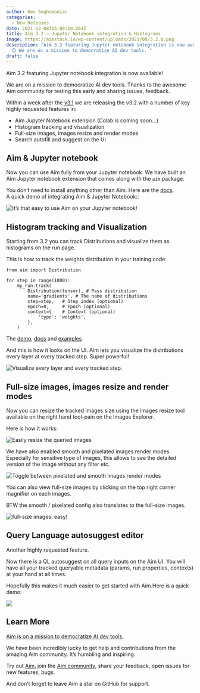 ```yaml
---
author: Gev Soghomonian
categories:
  - New Releases
date: 2021-12-08T15:09:19.264Z
title: Aim 3.2 — Jupyter Notebook integration & Histograms
image: https://aimstack.io/wp-content/uploads/2021/08/3.2.0.png
description: "Aim 3.2 featuring Jupyter notebook integration is now available!
  😊 We are on a mission to democratize AI dev tools. "
draft: false
---
```

Aim 3.2 featuring Jupyter notebook integration is now available! 

We are on a mission to democratize AI dev tools. Thanks to the awesome Aim community for testing this early and sharing issues, feedback.

Within a week after the [v3.1](https://aimstack.io/aim3-1-images-tracker-and-images-explorer/) we are releasing the v3.2 with a number of key highly requested features in:

* Aim Jupyter Notebook extension (Colab is coming soon…)
* Histogram tracking and visualization
* Full-size images, images resize and render modes
* Search autofill and suggest on the UI

## Aim & Jupyter notebook



Now you can use Aim fully from your Jupyter notebook. We have built an Aim Jupyter notebook extension that comes along with the `aim` package.

You don’t need to install anything other than Aim. Here are the [docs](https://aimstack.readthedocs.io/en/latest/index.html).\
A quick demo of integrating Aim & Jupyter Notebook::

![](https://aimstack.io/wp-content/uploads/2022/02/1-3.gif "It’s that easy to use Aim on your Jupyter notebook!")

## Histogram tracking and Visualization

Starting from 3.2 you can track Distributions and visualize them as histograms on the run page.

This is how to track the weights distribution in your training code:

```
from aim import Distribution

for step in range(1000):
    my_run.track(
        Distribution(tensor), # Pass distribution
        name='gradients', # The name of distributions
        step=step,   # Step index (optional)
        epoch=0,     # Epoch (optional)
        context={    # Context (optional)
            'type': 'weights',
        },
    )
```

The [demo](http://play.aimstack.io:10003/runs/426032ad2d7e4b0385bc6c51), [docs](https://aimstack.readthedocs.io/en/latest/index.html) and [examples](https://github.com/aimhubio/aim/blob/main/examples/pytorch_track.py) 

And this is how it looks on the UI. Aim lets you visualize the distributions every layer at every tracked step. Super powerful!

![](https://aimstack.io/wp-content/uploads/2022/02/0.gif "Visualize every layer and every tracked step.")

## Full-size images, images resize and render modes



Now you can resize the tracked images size using the images resize tool available on the right hand tool-pain on the Images Explorer.

Here is how it works:

![](https://aimstack.io/wp-content/uploads/2022/02/2.gif "Easily resize the queried images")

We have also enabled smooth and pixelated images render modes. Especially for sensitive type of images, this allows to see the detailed version of the image without any filter etc.

![](https://aimstack.io/wp-content/uploads/2022/02/3.gif "Toggle between pixelated and smooth images render modes")

You can also view full-size images by clicking on the top right corner magnifier on each images.

BTW the smooth / pixelated config also translates to the full-size images.

![](https://aimstack.io/wp-content/uploads/2022/02/4.gif "full-size images: easy!")

## Query Language autosuggest editor

Another highly requested feature.

Now there is a QL autosuggest on all query inputs on the Aim UI. You will have all your tracked queryable metadata (params, run properties, contexts) at your hand at all times.

Hopefully this makes it much easier to get started with Aim.Here is a quick demo:

![](https://aimstack.io/wp-content/uploads/2022/02/5.gif)

## Learn More

[Aim is on a mission to democratize AI dev tools.](https://aimstack.readthedocs.io/en/latest/overview.html)

We have been incredibly lucky to get help and contributions from the amazing Aim community. It’s humbling and inspiring.

Try out [Aim](https://github.com/aimhubio/aim), join the [Aim community](https://join.slack.com/t/aimstack/shared_invite/zt-193hk43nr-vmi7zQkLwoxQXn8LW9CQWQ), share your feedback, open issues for new features, bugs.

And don’t forget to leave Aim a star on GitHub for support.